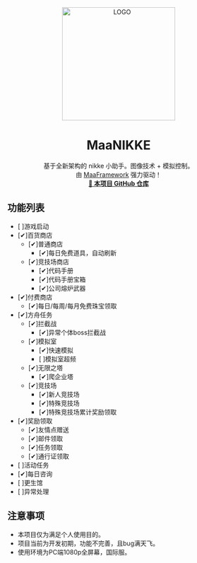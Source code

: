 <!-- markdownlint-disable MD033 MD041 -->
<div align="center">

<img alt="LOGO" src="https://cdn.jsdelivr.net/gh/MaaAssistantArknights/design@main/logo/maa-logo_512x512.png" width="256" height="256" />

# MaaNIKKE

基于全新架构的 nikke 小助手。图像技术 + 模拟控制。  
由 [MaaFramework](https://github.com/MaaXYZ/MaaFramework) 强力驱动！  
<a href="https://github.com/yanglinbin/MaaNIKKE" target="_blank" style="font-weight: bold;">🔗 本项目 GitHub 仓库</a><br>

</div>

## 功能列表

- [ ]游戏启动
- [✔]百货商店
  - [✔]普通商店
    - [✔]每日免费道具，自动刷新
  - [✔]竞技场商店
    - [✔]代码手册
    - [✔]代码手册宝箱
    - [✔]公司熔炉武器
- [✔]付费商店
  - [✔]每日/每周/每月免费珠宝领取
- [✔]方舟任务
  - [✔]拦截战
    - [✔]异常个体boss拦截战
  - [✔]模拟室
    - [✔]快速模拟
    - [ ]模拟室超频
  - [✔]无限之塔
    - [✔]爬企业塔
  - [✔]竞技场
    - [✔]新人竞技场
    - [✔]特殊竞技场
    - [✔]特殊竞技场累计奖励领取
- [✔]奖励领取
  - [✔]友情点赠送
  - [✔]邮件领取
  - [✔]任务领取
  - [✔]通行证领取
- [ ]活动任务
- [✔]每日咨询
- [ ]更生馆
- [ ]异常处理

## 注意事项

- 本项目仅为满足个人使用目的。
- 项目当前为开发初期，功能不完善，且bug满天飞。
- 使用环境为PC端1080p全屏幕，国际服。
